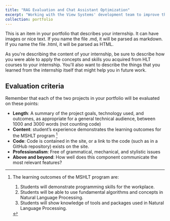 ```yaml
---
title: "RAG Evaluation and Chat Assistant Optimization"
excerpt: "Working with the View Systems' development team to improve their retrieval pipeline and optimize thier chat assistant.<br/><img src='/images/500x300.png'>"
collection: portfolio
---
```


This is an item in your portfolio that describes your internship. It can have images or nice text. If you name the file .md, it will be parsed as markdown. If you name the file .html, it will be parsed as HTML.

As you're describing the content of your internship, be sure to describe how you were able to apply the concepts and skills you acquired from HLT courses to your internship. You'll also want to describe the things that you learned from the internship itself that might help you in future work.

## Evaluation criteria
Remember that each of the two projects in your portfolio will be evaluated on these points:

* **Length**: A summary of the project goals, technology used, and outcomes, as appropriate for a general technical audience, between 1000 and 3000 words (not counting code)
* **Content**: student’s experience demonstrates the learning outcomes for the MSHLT program [^note]
* **Code**: Code is contained in the site, or a link to the code (such as in a GitHub repository) exists on the site.
* **Professionalism**: Free of grammatical, mechanical, and stylistic issues
* **Above and beyond**: How well does this component communicate the most relevant features?

[^note]: The learning outcomes of the MSHLT program are:
    
    1. Students will demonstrate programming skills for the workplace.
    2. Students will be able to use fundamental algorithms and concepts in Natural Language Processing.
    3. Students will show knowledge of tools and packages used in Natural Language Processing.

